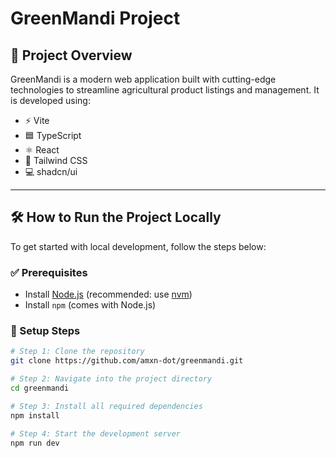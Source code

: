 # GreenMandi Project

## 📘 Project Overview

GreenMandi is a modern web application built with cutting-edge technologies to streamline agricultural product listings and management. It is developed using:

- ⚡ Vite
- 🟦 TypeScript
- ⚛️ React
- 🎨 Tailwind CSS
- 💻 shadcn/ui

---

## 🛠️ How to Run the Project Locally

To get started with local development, follow the steps below:

### ✅ Prerequisites

- Install [Node.js](https://nodejs.org/) (recommended: use [nvm](https://github.com/nvm-sh/nvm#installing-and-updating))
- Install `npm` (comes with Node.js)

### 🚀 Setup Steps

```bash
# Step 1: Clone the repository
git clone https://github.com/amxn-dot/greenmandi.git

# Step 2: Navigate into the project directory
cd greenmandi

# Step 3: Install all required dependencies
npm install

# Step 4: Start the development server
npm run dev
